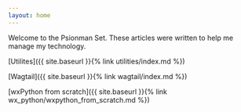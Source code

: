 ```yaml
---
layout: home
---
```

<link rel="shortcut icon" type="image/x-icon" href="favicon.ico">

Welcome to the Psionman Set. These articles were written to help me manage my technology.

[Utilites]({{ site.baseurl }}{% link utilities/index.md %})

[Wagtail]({{ site.baseurl }}{% link wagtail/index.md %})

[wxPython from scratch]({{ site.baseurl }}{% link wx_python/wxpython_from_scratch.md %})
